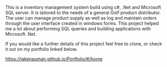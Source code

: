 This is a inventory management system build using c#, .Net and Microsoft SQL server. It is tailored to the needs of a general Golf product distributor. 
The user can manage product supply as well as log and maintain orders through the user interface created in windows forms. This project helped me 
a lot about performing SQL queries and building applications with Microsoft .Net.

If you would like a further details of this project feel free to clone, or check it out on my portfolio linked below.

https://jakenauman.github.io/Portfolio/#/home
